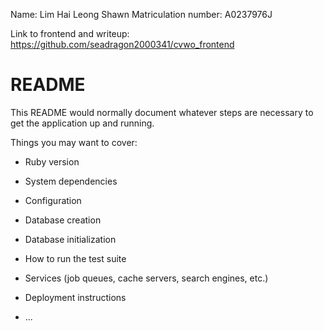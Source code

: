 Name: Lim Hai Leong Shawn Matriculation number: A0237976J

Link to frontend and writeup: https://github.com/seadragon2000341/cvwo_frontend

# README

This README would normally document whatever steps are necessary to get the
application up and running.

Things you may want to cover:

* Ruby version

* System dependencies

* Configuration

* Database creation

* Database initialization

* How to run the test suite

* Services (job queues, cache servers, search engines, etc.)

* Deployment instructions

* ...
